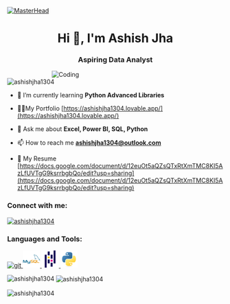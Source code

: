 [![MasterHead](https://firebasestorage.googleapis.com/v0/b/flexi-coding.appspot.com/o/dempgi7-520f8d5f-63d4-4453-8822-dbc149ae27f8.gif?alt=media&token=91c0c7b2-93c3-4029-b011-1a8703c5730d)](https://ashishjha1304.lovable.app/)
<h1 align="center">Hi 👋, I'm Ashish Jha</h1>
<h3 align="center">Aspiring Data Analyst</h3>
<img align="right" alt="Coding" width="400" src="https://jorperort.github.io/images/data-men.gif">


<p align="left"> <img src="https://komarev.com/ghpvc/?username=ashishjha1304&label=Profile%20views&color=0e75b6&style=flat" alt="ashishjha1304" /> </p>

- 🌱 I’m currently learning **Python Advanced Libraries**

- 👨‍💻My Portfolio [https://ashishjha1304.lovable.app/](https://ashishjha1304.lovable.app/)

- 💬 Ask me about **Excel, Power BI, SQL, Python**

- 📫 How to reach me **ashishjha1304@outlook.com**

- 📄 My Resume [https://docs.google.com/document/d/12euOt5aQZsQTxRtXmTMC8KI5AzLfUVTgG9ksrrbgbQo/edit?usp=sharing](https://docs.google.com/document/d/12euOt5aQZsQTxRtXmTMC8KI5AzLfUVTgG9ksrrbgbQo/edit?usp=sharing)

<h3 align="left">Connect with me:</h3>
<p align="left">
<a href="https://linkedin.com/in/ashishjha1304" target="blank"><img align="center" src="https://raw.githubusercontent.com/rahuldkjain/github-profile-readme-generator/master/src/images/icons/Social/linked-in-alt.svg" alt="ashishjha1304" height="30" width="40" /></a>
</p>

<h3 align="left">Languages and Tools:</h3>
<p align="left"> <a href="https://git-scm.com/" target="_blank" rel="noreferrer"> <img src="https://www.vectorlogo.zone/logos/git-scm/git-scm-icon.svg" alt="git" width="40" height="40"/> </a> <a href="https://www.mysql.com/" target="_blank" rel="noreferrer"> <img src="https://raw.githubusercontent.com/devicons/devicon/master/icons/mysql/mysql-original-wordmark.svg" alt="mysql" width="40" height="40"/> </a> <a href="https://pandas.pydata.org/" target="_blank" rel="noreferrer"> <img src="https://raw.githubusercontent.com/devicons/devicon/2ae2a900d2f041da66e950e4d48052658d850630/icons/pandas/pandas-original.svg" alt="pandas" width="40" height="40"/> </a> <a href="https://www.python.org" target="_blank" rel="noreferrer"> <img src="https://raw.githubusercontent.com/devicons/devicon/master/icons/python/python-original.svg" alt="python" width="40" height="40"/> </a> </p>

<p><img align="left" src="https://github-readme-stats.vercel.app/api/top-langs?username=ashishjha1304&show_icons=true&locale=en&layout=compact&theme=tokyonight" alt="ashishjha1304" /></p>

<p>&nbsp;<img align="center" src="https://github-readme-stats.vercel.app/api?username=ashishjha1304&show_icons=true&locale=en&layout=compact&theme=tokyonight" alt="ashishjha1304" /></p>

<p><img align="center" src="https://github-readme-streak-stats.herokuapp.com/?user=ashishjha1304&&theme=tokyonight" alt="ashishjha1304" /></p>

